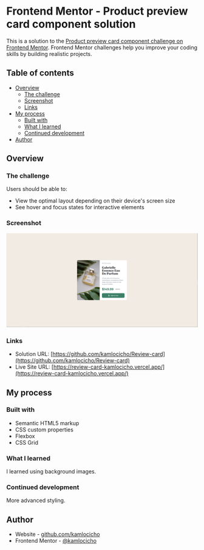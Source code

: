 # Frontend Mentor - Product preview card component solution

This is a solution to the [Product preview card component challenge on Frontend Mentor](https://www.frontendmentor.io/challenges/product-preview-card-component-GO7UmttRfa). Frontend Mentor challenges help you improve your coding skills by building realistic projects. 

## Table of contents

- [Overview](#overview)
  - [The challenge](#the-challenge)
  - [Screenshot](#screenshot)
  - [Links](#links)
- [My process](#my-process)
  - [Built with](#built-with)
  - [What I learned](#what-i-learned)
  - [Continued development](#continued-development)
- [Author](#author)

## Overview

### The challenge

Users should be able to:

- View the optimal layout depending on their device's screen size
- See hover and focus states for interactive elements

### Screenshot

![](./screenshot.jpg)

### Links

- Solution URL: [https://github.com/kamlocicho/Review-card](https://github.com/kamlocicho/Review-card)
- Live Site URL: [https://review-card-kamlocicho.vercel.app/](https://review-card-kamlocicho.vercel.app/)

## My process

### Built with

- Semantic HTML5 markup
- CSS custom properties
- Flexbox
- CSS Grid

### What I learned

I learned using background images.

### Continued development

More advanced styling.

## Author

- Website - [github.com/kamlocicho](github.com/kamlocicho)
- Frontend Mentor - [@kamlocicho](https://www.frontendmentor.io/profile/kamlocicho)

